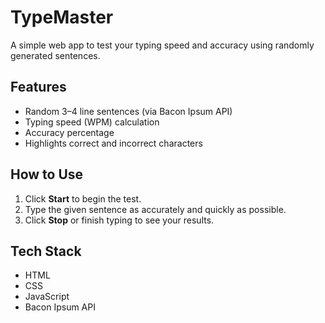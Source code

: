 # TypeMaster

A simple web app to test your typing speed and accuracy using randomly generated sentences.

## Features

- Random 3–4 line sentences (via Bacon Ipsum API)
- Typing speed (WPM) calculation
- Accuracy percentage
- Highlights correct and incorrect characters

## How to Use

1. Click **Start** to begin the test.
2. Type the given sentence as accurately and quickly as possible.
3. Click **Stop** or finish typing to see your results.

## Tech Stack

- HTML
- CSS
- JavaScript
- Bacon Ipsum API

